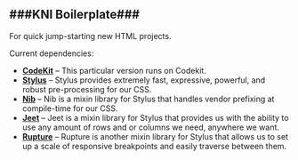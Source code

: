 ###KNI Boilerplate###
---
For quick jump-starting new HTML projects.

Current dependencies:

  * **[CodeKit](https://incident57.com/codekit/)** – This particular version runs on Codekit.
  * **[Stylus](http://learnboost.github.io/stylus/)** – Stylus provides extremely fast, expressive, powerful, and robust pre-processing for our CSS.
  * **[Nib](http://visionmedia.github.io/nib/)** – Nib is a mixin library for Stylus that handles vendor prefixing at compile-time for our CSS.
  * **[Jeet](http://jeet.gs/)** – Jeet is a mixin library for Stylus that provides us with the ability to use any amount of rows and or columns we need, anywhere we want.
  * **[Rupture](http://jenius.github.io/rupture/)** – Rupture is another mixin library for Stylus that allows us to set up a scale of responsive breakpoints and easily traverse between them.
